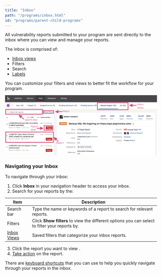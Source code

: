 ```yaml
---
title: "Inbox"
path: "/programs/inbox.html"
id: "programs/parent-child-programs"
---
```


All vulnerability reports submitted to your program are sent directly to the inbox where you can view and manage your reports.

The inbox is comprised of:
* [Inbox views](inbox-views.html)
* Filters
* Search
* [Labels](response-labels.html)

You can customize your filters and views to better fit the workflow for your program.

![inbox](./images/inbox.png)

### Navigating your Inbox
To navigate through your inbox:
1. Click <b>Inbox</b> in your navigation header to access your inbox.
2. Search for your reports by the:

Item | Description
---- | ------------
Search bar | Type the name or keywords of a report to search for relevant reports.
Filters | Click <b>Show filters</b> to view the different options you can select to filter your reports by.
[Inbox Views](inbox-views.html) | Saved filters that categorize your inbox reports.

3. Click the report you want to view .
4. [Take action](report-actions.html) on the report.

There are [keyboard shortcuts](keyboard-shortcuts.html) that you can use to help you quickly navigate through your reports in the inbox. 
